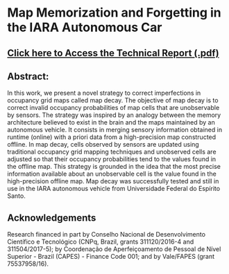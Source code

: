 # Map Memorization and Forgetting in the IARA Autonomous Car 
## [Click here to Access the Technical Report (.pdf)](https://arxiv.org/ftp/arxiv/papers/1810/1810.02355.pdf)

## Abstract: 

In this work, we present a novel strategy to correct imperfections in occupancy grid maps called map decay. The objective of map decay is to correct invalid occupancy probabilities of map cells that are unobservable by sensors. The strategy was inspired by an analogy between the memory architecture believed to exist in the brain and the maps maintained by an autonomous vehicle. It consists in merging sensory information obtained in runtime (online) with a priori data from a high-precision map constructed offline. In map decay, cells observed by sensors are updated using traditional occupancy grid mapping techniques and unobserved cells are adjusted so that their occupancy probabilities tend to the values found in the offline map. This strategy is grounded in the idea that the most precise information available about an unobservable cell is the value found in the high-precision offline map. Map decay was successfully tested and still in use in the IARA autonomous vehicle from Universidade Federal do Espírito Santo. 

## Acknowledgements

Research financed in part by Conselho Nacional de Desenvolvimento Científico e Tecnológico (CNPq, Brazil, grants 311120/2016-4 and 311504/2017-5); by Coordenação de Aperfeiçoamento de Pessoal de Nível Superior - Brazil (CAPES) - Finance Code 001; and by Vale/FAPES (grant 75537958/16).
